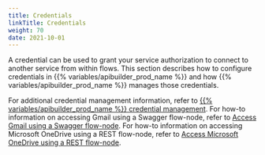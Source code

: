 ```yaml
---
title: Credentials
linkTitle: Credentials
weight: 70
date: 2021-10-01
---
```


A credential can be used to grant your service authorization to connect to another service from within flows. This section describes how to configure credentials in {{% variables/apibuilder_prod_name %}} and how {{% variables/apibuilder_prod_name %}} manages those credentials.

For additional credential management information, refer to [{{% variables/apibuilder_prod_name %}} credential management](https://devblog.axway.com/apis/new-release-api-builder-standalone-with-credential-management/). For how-to information on accessing Gmail using a Swagger flow-node, refer to [Access Gmail using a Swagger flow-node](/docs/how_to/authorization_-_access_gmail_using_swagger_flow-node/). For how-to information on accessing Microsoft OneDrive using a REST flow-node, refer to [Access Microsoft OneDrive using a REST flow-node](/docs/how_to/authorization_-_access_microsoft_onedrive_using_rest_flow-node/).
